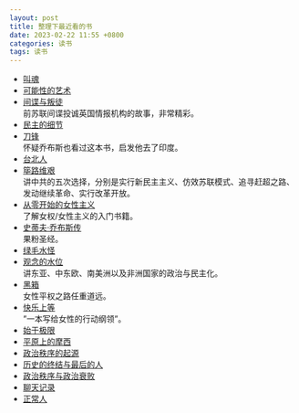 ```yaml
---
layout: post
title: 整理下最近看的书
date: 2023-02-22 11:55 +0800
categories: 读书
tags: 读书
---
```

- [叫魂](https://book.douban.com/subject/25912076/)<br>
- [可能性的艺术](https://book.douban.com/subject/35819419/)<br>
- [间谍与叛徒](https://book.douban.com/subject/35130747/)<br>
前苏联间谍投诚英国情报机构的故事，非常精彩。<br>
- [民主的细节](https://book.douban.com/subject/3813669/)<br>
- [刀锋](https://book.douban.com/subject/2035162/)<br>
怀疑乔布斯也看过这本书，启发他去了印度。<br>
- [台北人](https://book.douban.com/subject/5337248/)<br>
- [筚路维艰](https://book.douban.com/subject/26171466/)<br>
讲中共的五次选择，分别是实行新民主主义、仿效苏联模式、追寻赶超之路、发动继续革命、实行改革开放。<br>
- [从零开始的女性主义](https://book.douban.com/subject/35523099/)<br>
了解女权/女性主义的入门书籍。<br>
- [史蒂夫·乔布斯传](https://book.douban.com/subject/25810506/)<br>
果粉圣经。<br>
- [绿毛水怪](https://book.douban.com/subject/30163860/)<br>
- [观念的水位](https://book.douban.com/subject/20463108/)<br>
讲东亚、中东欧、南美洲以及非洲国家的政治与民主化。<br>
- [黑箱](https://book.douban.com/subject/30484795/)<br>
女性平权之路任重道远。<br>
- [快乐上等](https://book.douban.com/subject/36204289/)<br>
 ”一本写给女性的行动纲领”。<br>
- [始于极限](https://book.douban.com/subject/35966120/)<br>
- [平原上的摩西](https://book.douban.com/subject/26803179/)<br>
- [政治秩序的起源](https://book.douban.com/subject/25971624/)<br>
- [历史的终结与最后的人](https://book.douban.com/subject/25908550/)<br>
- [政治秩序与政治衰败](https://book.douban.com/subject/26592899/)<br>
- [聊天记录](https://book.douban.com/subject/33422832/)<br>
- [正常人](https://book.douban.com/subject/35081921/)<br>